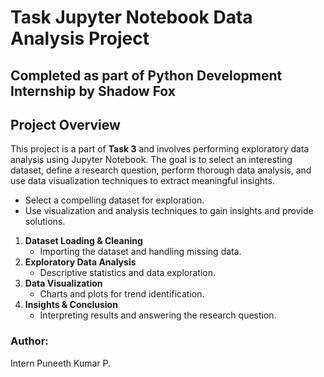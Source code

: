 # Task Jupyter Notebook Data Analysis Project 

## Completed as part of Python Development Internship by Shadow Fox

## Project Overview

This project is a part of **Task 3** and involves performing exploratory data analysis using Jupyter Notebook. The goal is to select an interesting dataset, define a research question, perform thorough data analysis, and use data visualization techniques to extract meaningful insights.

- Select a compelling dataset for exploration.
- Use visualization and analysis techniques to gain insights and provide solutions.

1. **Dataset Loading & Cleaning**
   - Importing the dataset and handling missing data.
2. **Exploratory Data Analysis**
   - Descriptive statistics and data exploration.
3. **Data Visualization**
   - Charts and plots for trend identification.
4. **Insights & Conclusion**
   - Interpreting results and answering the research question.

### Author:
Intern Puneeth Kumar P.
